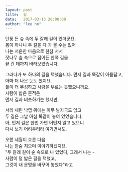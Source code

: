 ```yaml
---
layout:	post
tilte:	길
data:	2017-03-13 20:00:00
author:	"lee ho"
---
```


단풍 든 숲 속에 두 갈래 길이 있더군요.  
몸이 하나니 두 길을 다 가 볼 수는 없어  
나는 서운한 마음으로 한참 서서  
잣나무 숲 속으로 접어든 한쪽 길을  
끝 간 데까지 바라보았습니다.  
  
그러다가 또 하나의 길을 택했습니다. 먼저 길과 똑같이 아름답고,  
아마 더 나은 듯도 했지요.  
풀이 더 무성하고 사람을 부르는 듯했으니까요.  
사람이 밟은 흔적은  
먼저 길과 비슷하기는 했지만,  
  
서리 내린 낙엽 위에는 아무 발자국도 없고  
두 길은 그날 아침 똑같이 놓여 있었습니다.  
아, 먼저 길은 한번 가면 어떤지 알고 있으니  
다시 보기 어려우리라 여기면서도.  
  
오랜 세월이 흐른 다음  
나는 한숨 지으며 이야기하겠지요.  
"두 갈래 길이 숲 속으로 나 있었다, 그래서 나는 -  
사람이 덜 밟은 길을 택했고,  
그것이 내 운명을 바꾸어 놓았다"라고  